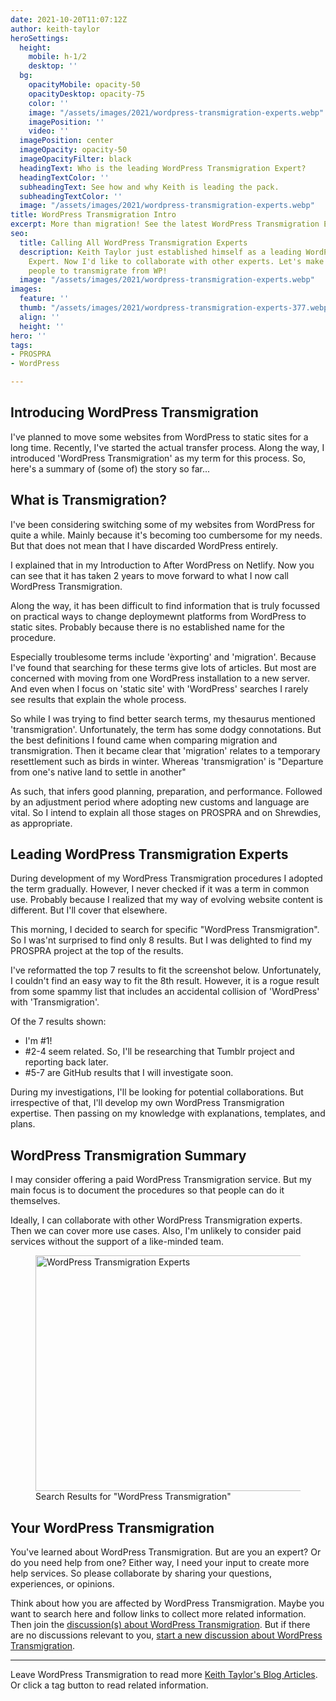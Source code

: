 ```yaml
---
date: 2021-10-20T11:07:12Z
author: keith-taylor
heroSettings:
  height:
    mobile: h-1/2
    desktop: ''
  bg:
    opacityMobile: opacity-50
    opacityDesktop: opacity-75
    color: ''
    image: "/assets/images/2021/wordpress-transmigration-experts.webp"
    imagePosition: ''
    video: ''
  imagePosition: center
  imageOpacity: opacity-50
  imageOpacityFilter: black
  headingText: Who is the leading WordPress Transmigration Expert?
  headingTextColor: ''
  subheadingText: See how and why Keith is leading the pack.
  subheadingTextColor: ''
  image: "/assets/images/2021/wordpress-transmigration-experts.webp"
title: WordPress Transmigration Intro
excerpt: More than migration! See the latest WordPress Transmigration Expert.
seo:
  title: Calling All WordPress Transmigration Experts
  description: Keith Taylor just established himself as a leading WordPress Transmigration
    Expert. Now I'd like to collaborate with other experts. Let's make it easier for
    people to transmigrate from WP!
  image: "/assets/images/2021/wordpress-transmigration-experts.webp"
images:
  feature: ''
  thumb: "/assets/images/2021/wordpress-transmigration-experts-377.webp"
  align: ''
  height: ''
hero: ''
tags:
- PROSPRA
- WordPress

---
```

<h2 id="intro">Introducing WordPress Transmigration</h2>

I've planned to move some websites from WordPress to static sites for a long time. Recently, I've started the actual transfer process. Along the way, I introduced 'WordPress Transmigration' as my term for this process. So, here's a summary of (some of) the story so far...

<h2 id="key1">What is Transmigration?</h2>

I've been considering switching some of my websites from WordPress for quite a while. Mainly because it's becoming too cumbersome for my needs. But that does not mean that I have discarded WordPress entirely.

I explained that in my Introduction to After WordPress on Netlify. Now you can see that it has taken 2 years to move forward to what I now call WordPress Transmigration.

Along the way, it has been difficult to find information that is truly focussed on practical ways to change deploymewnt platforms from WordPress to static sites. Probably because there is no established name for the procedure.

Especially troublesome terms include 'èxporting' and 'migration'. Because I've found that searching for these terms give lots of articles. But most are concerned with moving from one WordPress installation to a new server. And even when I focus on 'static site' with 'WordPress' searches I rarely see results that explain the whole process.

So while I was trying to find better search terms, my thesaurus mentioned 'transmigration'. Unfortunately, the term has some dodgy connotations. But the best definitions I found came when comparing migration and transmigration. Then it became clear that 'migration' relates to a temporary resettlement such as birds in winter. Whereas 'transmigration' is "Departure from one's native land to settle in another"

As such, that infers good planning, preparation, and performance. Followed by an adjustment period where adopting new customs and language are vital. So I intend to explain all those stages on PROSPRA and on Shrewdies, as appropriate.

<h2 id="key2">Leading WordPress Transmigration Experts</h2>

During development of my WordPress Transmigration procedures I adopted the term gradually. However, I never checked if it was a term in common use. Probably because I realized that my way of evolving website content is different. But I'll cover that elsewhere.

This morning, I decided to search for specific "WordPress Transmigration". So I was'nt surprised to find only 8 results. But  I was delighted to find my PROSPRA project at the top of the results.

I've reformatted the top 7 results to fit the screenshot below. Unfortunately, I couldn't find an easy way to fit the 8th result. However, it is a rogue result from some spammy list that includes an accidental collision of 'WordPress' with 'Transmigration'.

Of the 7 results shown:
- I'm #1!
- #2-4 seem related. So, I'll be researching that Tumblr project and reporting back later.
- #5-7 are GitHub results that I will investigate soon.

During my investigations, I'll be looking for potential collaborations. But irrespective of that, I'll develop my own WordPress Transmigration expertise. Then passing on my knowledge with explanations, templates, and plans.

<h2 id="summary">WordPress Transmigration Summary</h2>

I may consider offering a paid WordPress Transmigration service. But my main focus is to document the procedures so that people can do it themselves.

Ideally, I can collaborate with other WordPress Transmigration experts. Then we can cover more use cases. Also, I'm unlikely to consider paid services without the support of a like-minded team.

<figure>
<img src="/assets/images/2021/wordpress-transmigration-experts.webp" alt="WordPress Transmigration Experts"  width="610" height="377">
  <figcaption>Search Results for "WordPress Transmigration"</figcaption>
</figure>

<h2 id="next">Your WordPress Transmigration</h2>

You've learned about WordPress Transmigration. But are you an expert? Or do you need help from one? Either way, I need your input to create more help services. So please collaborate by sharing your questions, experiences, or opinions.

Think about how you are affected by WordPress Transmigration. Maybe you want to search here and follow links to collect more related information. Then join the <a href="https://github.com/kct2020/keith-taylor-11ta/issues">discussion(s) about WordPress Transmigration</a>. But if there are no discussions relevant to you, <a href="https://github.com/kct2020/keith-taylor-11ta/issues/new/choose">start a new discussion about WordPress Transmigration</a>.

<hr />

Leave WordPress Transmigration to read more <a href="/keith-taylor-blog">Keith Taylor's Blog Articles</a>. Or click a tag button to read related information.
